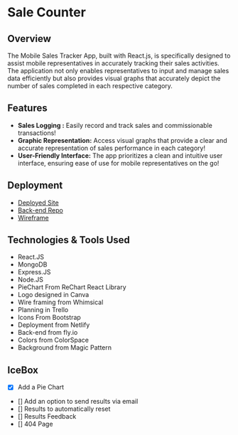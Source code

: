 # Sale Counter

## Overview

The Mobile Sales Tracker App, built with React.js, is specifically designed to assist mobile representatives in accurately tracking their sales activities. The application not only enables representatives to input and manage sales data efficiently but also provides visual graphs that accurately depict the number of sales completed in each respective category.


## Features

 - **Sales Logging :** Easily record and track sales and commissionable transactions!
 - **Graphic Representation:** Access visual graphs that provide a clear and accurate representation of sales performance in each category!
 - **User-Friendly Interface:** The app prioritizes a clean and intuitive user interface, ensuring ease of use for mobile representatives on the go!

## Deployment 

 - [Deployed Site](https://salecounter.netlify.app/)
 - [Back-end Repo](https://github.com/Erodri6z/Sale-Counter-Back-End) 
 - [Wireframe](https://whimsical.com/salecounter-TYyX9Q1utMUSijZ1ZP8yhU)

## Technologies & Tools Used
 - React.JS
 - MongoDB
 - Express.JS
 - Node.JS
 - PieChart From ReChart React Library
 - Logo designed in Canva
 - Wire framing from Whimsical
 - Planning in Trello 
 - Icons From Bootstrap
 - Deployment from Netlify 
 - Back-end from fly.io
 - Colors from ColorSpace 
 - Background from Magic Pattern


## IceBox 
 - [x] Add a Pie Chart
 - [] Add an option to send results via email
 - [] Results to automatically reset
 - [] Results Feedback 
 - [] 404 Page
